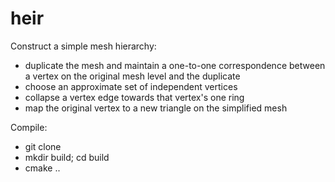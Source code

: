 # heir
Construct a simple mesh hierarchy:
- duplicate the mesh and maintain a one-to-one correspondence between a vertex on the original mesh level and the duplicate
- choose an approximate set of independent vertices
- collapse a vertex edge towards that vertex's one ring
- map the original vertex to a new triangle on the simplified mesh

Compile:
- git clone
- mkdir build; cd build
- cmake ..